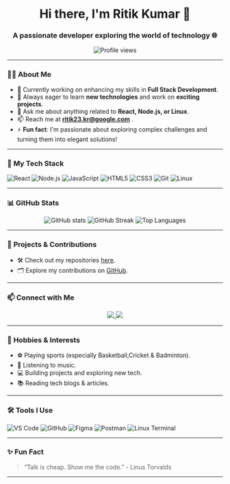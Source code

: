 <h1 align="center">Hi there, I'm Ritik Kumar 👋</h1>
<h3 align="center">A passionate developer exploring the world of technology 🌐</h3>

<p align="center">
  <img src="https://komarev.com/ghpvc/?username=Ritikkumar23&label=Profile%20views&color=0e75b6&style=flat" alt="Profile views" />
</p>

---

### 👨‍💻 **About Me**

- 🔭 Currently working on enhancing my skills in **Full Stack Development**.
- 🌱 Always eager to learn **new technologies** and work on **exciting projects**.
- 💬 Ask me about anything related to **React, Node.js, or Linux**.
- 📫 Reach me at **ritik23.kr@google.com** .
- ⚡ **Fun fact**: I'm passionate about exploring complex challenges and turning them into elegant solutions!

---

### 🚀 **My Tech Stack**

![React](https://img.shields.io/badge/-React-61DAFB?style=flat&logo=react&logoColor=black)
![Node.js](https://img.shields.io/badge/-Node.js-339933?style=flat&logo=node.js&logoColor=white)
![JavaScript](https://img.shields.io/badge/-JavaScript-F7DF1E?style=flat&logo=javascript&logoColor=black)
![HTML5](https://img.shields.io/badge/-HTML5-E34F26?style=flat&logo=html5&logoColor=white)
![CSS3](https://img.shields.io/badge/-CSS3-1572B6?style=flat&logo=css3&logoColor=white)
![Git](https://img.shields.io/badge/-Git-F05032?style=flat&logo=git&logoColor=white)
![Linux](https://img.shields.io/badge/-Linux-FCC624?style=flat&logo=linux&logoColor=black)

---

### 📊 **GitHub Stats**

<p align="center">
  <img src="https://github-readme-stats.vercel.app/api?username=Ritikkumar23&show_icons=true&theme=tokyonight" alt="GitHub stats" />
  <img src="https://github-readme-streak-stats.herokuapp.com/?user=Ritikkumar23&theme=tokyonight" alt="GitHub Streak" />
  <img src="https://github-readme-stats.vercel.app/api/top-langs/?username=Ritikkumar23&layout=compact&theme=tokyonight" alt="Top Languages" />
</p>

---

### 💼 **Projects & Contributions**

- 🛠 Check out my repositories [here](https://github.com/Ritikkumar23?tab=repositories).
- 🗂️ Explore my contributions on [GitHub](https://github.com/Ritikkumar23).

---

### 📫 **Connect with Me**

<p align="center">
  <a href="https://www.linkedin.com/in/ritik-kumar-1b856a228/" target="_blank">
    <img src="https://img.shields.io/badge/-LinkedIn-0077B5?style=flat&logo=linkedin&logoColor=white" />
  </a>
  
  <a href="mailto:ritik23.kr@google.com">
    <img src="https://img.shields.io/badge/-Gmail-D14836?style=flat&logo=gmail&logoColor=white" />
  </a>
</p>

---

### 🎯 **Hobbies & Interests**

- ⚽️ Playing sports (especially Basketball,Cricket & Badminton).
- 🎵 Listening to music.
- 💻 Building projects and exploring new tech.
- 📚 Reading tech blogs & articles.

---

### 🛠️ **Tools I Use**

![VS Code](https://img.shields.io/badge/-VS%20Code-007ACC?style=flat&logo=visual-studio-code&logoColor=white)
![GitHub](https://img.shields.io/badge/-GitHub-181717?style=flat&logo=github&logoColor=white)
![Figma](https://img.shields.io/badge/-Figma-F24E1E?style=flat&logo=figma&logoColor=white)
![Postman](https://img.shields.io/badge/-Postman-FF6C37?style=flat&logo=postman&logoColor=white)
![Linux Terminal](https://img.shields.io/badge/-Terminal-000000?style=flat&logo=linux&logoColor=white)

---

### ✨ **Fun Fact**

> “Talk is cheap. Show me the code.” - Linus Torvalds

---




